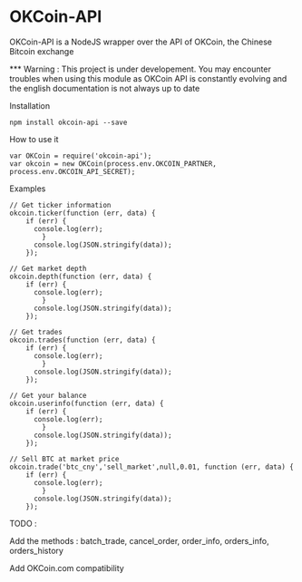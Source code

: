 OKCoin-API
==========

OKCoin-API is a NodeJS wrapper over the API of OKCoin, the Chinese Bitcoin exchange

*** Warning : This project is under developement. You may encounter troubles when using this module as OKCoin API is constantly evolving and the english documentation is not always up to date 

Installation
```
npm install okcoin-api --save
```

How to use it 
```
var OKCoin = require('okcoin-api');
var okcoin = new OKCoin(process.env.OKCOIN_PARTNER, process.env.OKCOIN_API_SECRET);
```

Examples
```
// Get ticker information
okcoin.ticker(function (err, data) {
    if (err) {
      console.log(err);
		}
      console.log(JSON.stringify(data));
    });

// Get market depth
okcoin.depth(function (err, data) {
    if (err) {
      console.log(err);
		}
      console.log(JSON.stringify(data));
    });
    
// Get trades
okcoin.trades(function (err, data) {
    if (err) {
      console.log(err);
		}
      console.log(JSON.stringify(data));
    });

// Get your balance
okcoin.userinfo(function (err, data) {
    if (err) {
      console.log(err);
		}
      console.log(JSON.stringify(data));
    });
    
// Sell BTC at market price
okcoin.trade('btc_cny','sell_market',null,0.01, function (err, data) {
    if (err) {
      console.log(err);
		}
      console.log(JSON.stringify(data));
    });
```

TODO : 

Add the methods : batch_trade, cancel_order, order_info, orders_info, orders_history

Add OKCoin.com compatibility
